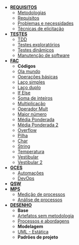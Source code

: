 * [**REQUISITOS**](requisitos/visao_geral.md)
    * [Metodologias](requisitos/metodologias.md)
    * [Requisitos](requisitos/requisitos.md)
    * [Problemas e necessidades](requisitos/problemas.md)
    * [Técnicas de elicitação](requisitos/tecnicas.md)
* [**TESTES**](testes/visao-geral.md)
    * [TDD](testes/TDD.md)
    * [Testes exploratórios](testes/teste_exploratorio.md)
    * [Testes dinâmicos](testes/testes-dinamicos.md)
    * [Manutenção de software](testes/manutencao.md)
* [**FAC**](fac/visao-geral.md)
    <!-- * **Conteúdos**
    * [Visão Geral](fac/visao-geral.md) -->
    * **Códigos**
    * [Ola mundo](fac/codigos/ola-mundo.md)
    * [Operações básicas](fac/codigos/operacoes-basicas.md)
    * [Laço simples](fac/codigos/for.md)
    * [Laço duplo](fac/codigos/for-for.md)
    * [If Else](fac/codigos/if-else.md)
    * [Soma de inteiros](fac/codigos/soma.md)
    * [Multiplicação](fac/codigos/mult.md)
    * [Operador Mult](fac/codigos/multfac.md)
    * [Maior número](fac/codigos/maior_numero.md)
    * [Média Ponderada](fac/codigos/media_pond_float.md)
    * [Média Ponderada 2](fac/codigos/media_pond_int.md)
    * [Overflow](fac/codigos/overflow.md)
    * [Pilha](fac/codigos/pilha.md)
    * [Char](fac/codigos/char.md)
    * [String](fac/codigos/string.md)
    * [Temperatura](fac/codigos/temperatura.md)
    * [Vestibular](fac/codigos/vestibular.md)
    * [Vestibular 2](fac/codigos/vestibular_gi.md)
* [**GCES**](gces/visao-geral.md)
    * [Automações](gces/automacao.md)
    * [DevOps](gces/devops.md)
* [**QSW**](qualidade/visao-geral.md)
* [**MPS**](melhoria/visao-geral.md)
    * [Medição de processos](melhoria/medicao.md)
    * [Análise de processos](melhoria/analise.md)
* [**DESENHO**](desenho/visao-geral.md)
    * **Base**
    * [Artefatos sem metodologia](desenho/sem-abordagem.md)
    * [Processos e abordagens](desenho/com-abordagem.md)
    * **Modelagem**
    * [UML - Estática](desenho/modelagem-estatica.md)
    * **Padrões de projeto**
